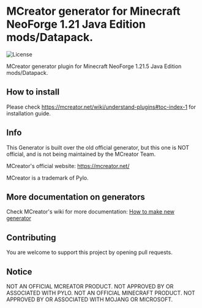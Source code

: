 # MCreator generator for Minecraft NeoForge 1.21 Java Edition mods/Datapack.
![License](https://img.shields.io/badge/License-GPLv3-blue.svg)

MCreator generator plugin for Minecraft NeoForge 1.21.5 Java Edition mods/Datapack.

## How to install

Please check https://mcreator.net/wiki/understand-plugins#toc-index-1 for installation guide.

## Info

This Generator is built over the old official generator, but this one is NOT official, and is not being maintained by the MCreator Team.

MCreator's official website: https://mcreator.net/

MCreator is a trademark of Pylo. 

## More documentation on generators

Check MCreator's wiki for more documentation: [How to make new generator](https://mcreator.net/wiki/create-new-mcreator-generators)

## Contributing

You are welcome to support this project by opening pull requests.

## Notice

NOT AN OFFICIAL MCREATOR PRODUCT. NOT APPROVED BY OR ASSOCIATED WITH PYLO.
NOT AN OFFICIAL MINECRAFT PRODUCT. NOT APPROVED BY OR ASSOCIATED WITH MOJANG OR MICROSOFT.
